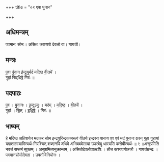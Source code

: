 +++
title = "०९ एवा पुनान"

+++
## अधिमन्त्रम्
पवमानः सोमः। असितः काश्यपो देवलो वा। गायत्री।

## मन्त्रः
ए॒वा पु॑ना॒न इ॑न्द्र॒युर्मदं॑ मदिष्ठ वी॒तये॑ ।  
गुहा॑ चिद्दधिषे॒ गिरः॑ ॥

## पदपाठः
ए॒व । पु॒ना॒नः । इ॒न्द्र॒ऽयुः । मद॑म् । म॒दि॒ष्ठ॒ । वी॒तये॑ ।  
गुहा॑ । चि॒त् । द॒धि॒षे॒ । गिरः॑ ॥

## भाष्यम्
हे मदिष्ठ अतिशयेन मदकर सोम इन्द्रयुरिन्द्रकामस्त्वं वीतये इन्द्रस्य पानाय एव एवं मदं पुनानः क्षरन् गुहा गुहायां यज्ञशालायामित्यर्थः गिरश्चित् शब्दानपि दधिषे अभिषववेलायां उपरवेषु धारयसि करोषीत्यर्थः ॥ ९ ॥असृग्रमिति नवर्चं सप्तमं सूक्तम् । असृग्रमित्यनुक्रान्तम् । असितोदेवलोवाऋषिः । तौच कश्यपगोत्रजौ । गायत्रंछन्दः । पवमानसोमोदेवता । उक्तोविनियोगः ।